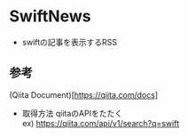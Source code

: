 SwiftNews
=========

* swiftの記事を表示するRSS

## 参考
(Qiita Document)[https://qiita.com/docs]

* 取得方法
qiitaのAPIをたたく  
ex)
https://qiita.com/api/v1/search?q=swift
